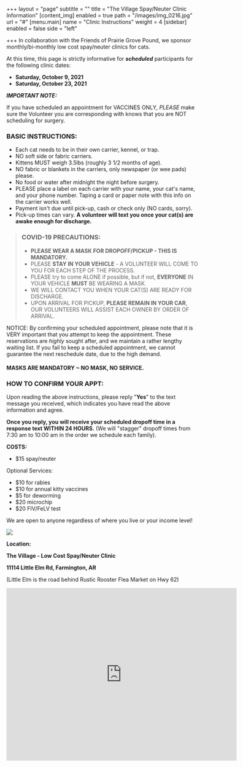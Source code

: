 +++
layout = "page"
subtitle = ""
title = "The Village Spay/Neuter Clinic Information"
[content_img]
enabled = true
path = "/images/img_0216.jpg"
url = "#"
[menu.main]
name = "Clinic Instructions"
weight = 4
[sidebar]
enabled = false
side = "left"

+++
In collaboration with the Friends of Prairie Grove Pound, we sponsor monthly/bi-monthly low cost spay/neuter clinics for cats.

At this time, this page is strictly informative for **_scheduled_** participants for the following clinic dates:

* **Saturday, October 9, 2021**
* **Saturday, October 23, 2021**

**_IMPORTANT NOTE:_**

If you have scheduled an appointment for VACCINES ONLY, _PLEASE_ make sure the Volunteer you are corresponding with knows that you are NOT scheduling for surgery.

### **BASIC INSTRUCTIONS**:

* Each cat needs to be in their own carrier, kennel, or trap.
* NO soft side or fabric carriers.
* Kittens MUST weigh 3.5lbs (roughly 3 1/2 months of age).
* NO fabric or blankets in the carriers, only newspaper (or wee pads) please.
* No food or water after midnight the night before surgery.
* PLEASE place a label on each carrier with your name, your cat's name, and your phone number.  Taping a card or paper note with this info on the carrier works well.
* Payment isn't due until pick-up, cash or check only (NO cards, sorry).
* Pick-up times can vary.  **A volunteer will text you once your cat(s) are awake enough for discharge.**

> ### **COVID-19 PRECAUTIONS:**
>
> * **PLEASE WEAR A MASK FOR DROPOFF/PICKUP - THIS IS MANDATORY.**
> * PLEASE **STAY IN YOUR VEHICLE** - A VOLUNTEER WILL COME TO YOU FOR EACH STEP OF THE PROCESS.
> * PLEASE try to come ALONE if possible, but if not, **EVERYONE** IN YOUR VEHICLE **MUST** BE WEARING A MASK.
> * WE WILL CONTACT YOU WHEN YOUR CAT(S) ARE READY FOR DISCHARGE.
> * UPON ARRIVAL FOR PICKUP, **PLEASE REMAIN IN YOUR CAR**, OUR VOLUNTEERS WILL ASSIST EACH OWNER BY ORDER OF ARRIVAL.

NOTICE:  By confirming your scheduled appointment, please note that it is VERY important that you attempt to keep the appointment.  These reservations are _highly_ sought after, and we maintain a rather lengthy waiting list.  If you fail to keep a scheduled appointment, we cannot guarantee the next reschedule date, due to the high demand.

#### **MASKS ARE MANDATORY \~ NO MASK, NO SERVICE.**

#### 

### **HOW TO CONFIRM YOUR APPT:**

Upon reading the above instructions, please reply "**Yes**" to the text message you received, which indicates you have read the above information and agree.

**Once you reply, you will receive your scheduled dropoff time in a response text WITHIN 24 HOURS.**  (We will "stagger" dropoff times from 7:30 am to 10:00 am in the order we schedule each family).

**COSTS:**

* $15 spay/neuter

Optional Services:

* $10 for rabies
* $10 for annual kitty vaccines
* $5 for deworming
* $20 microchip
* $20 FIV/FeLV test

We are open to anyone regardless of where you live or your income level!

![](/images/img_0215.jpg)

**Location:**

**The Village - Low Cost Spay/Neuter Clinic**

**11114 Little Elm Rd, Farmington, AR**

(Little Elm is the road behind Rustic Rooster Flea Market on Hwy 62)

<iframe src="https://www.google.com/maps/embed?pb=!1m18!1m12!1m3!1d3227.5838818202606!2d-94.28709398473224!3d36.00603278011988!2m3!1f0!2f0!3f0!3m2!1i1024!2i768!4f13.1!3m3!1m2!1s0x87c97a709f2a74f1%3A0xdecbe500f1bb12d0!2s11114%20Little%20Elm%20Rd%2C%20Farmington%2C%20AR%2072730!5e0!3m2!1sen!2sus!4v1592327682132!5m2!1sen!2sus" width="600" height="450" frameborder="0" style="border:0;" allowfullscreen="" aria-hidden="false" tabindex="0"></iframe>